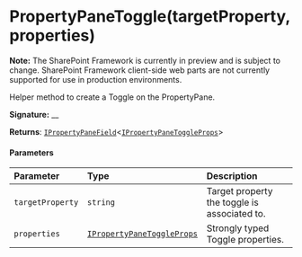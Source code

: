 # PropertyPaneToggle(targetProperty,properties)
**Note:** The SharePoint Framework is currently in preview and is subject to change. SharePoint Framework client-side web parts are not currently supported for use in production environments.



Helper method to create a Toggle on the PropertyPane.

**Signature:** __

**Returns**: [`IPropertyPaneField`](../sp-webpart-base/ipropertypanefield.md)<[`IPropertyPaneToggleProps`](../sp-webpart-base/ipropertypanetoggleprops.md)>





#### Parameters


| Parameter	   | Type    | Description |
|:-------------|:---------------|:------------|
| `targetProperty`    | `string` | Target property the toggle is associated to. |
| `properties`    | [`IPropertyPaneToggleProps`](../sp-webpart-base/ipropertypanetoggleprops.md) | Strongly typed Toggle properties. |


